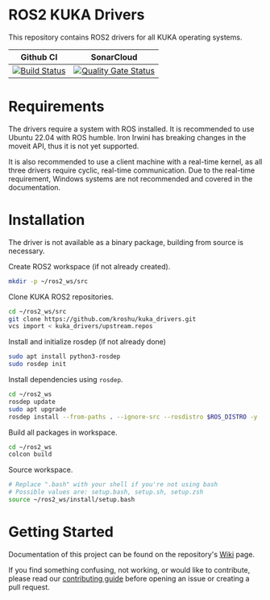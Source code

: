 # ROS2 KUKA Drivers

This repository contains ROS2 drivers for all KUKA operating systems.

Github CI | SonarCloud
------------| ---------------
[![Build Status](https://github.com/kroshu//kuka_drivers/workflows/CI/badge.svg?branch=master)](https://github.com/kroshu/kuka_drivers/actions) | [![Quality Gate Status](https://sonarcloud.io/api/project_badges/measure?project=kroshu_kuka_drivers&metric=alert_status)](https://sonarcloud.io/dashboard?id=kroshu_kuka_drivers)

# Requirements
The drivers require a system with ROS installed. It is recommended to use Ubuntu 22.04 with ROS humble. Iron Irwini has breaking changes in the moveit API, thus it is not yet supported.

It is also recommended to use a client machine with a real-time kernel, as all three drivers require cyclic, real-time communication. Due to the real-time requirement, Windows systems are not recommended and covered in the documentation.


# Installation
The driver is not available as a binary package, building from source is necessary.

Create ROS2 workspace (if not already created).
```bash
mkdir -p ~/ros2_ws/src
```

Clone KUKA ROS2 repositories.
```bash
cd ~/ros2_ws/src
git clone https://github.com/kroshu/kuka_drivers.git
vcs import < kuka_drivers/upstream.repos
```

Install and initialize rosdep (if not already done)
```bash
sudo apt install python3-rosdep
sudo rosdep init
```

Install dependencies using `rosdep`.
```bash
cd ~/ros2_ws
rosdep update
sudo apt upgrade
rosdep install --from-paths . --ignore-src --rosdistro $ROS_DISTRO -y
```

Build all packages in workspace.
```bash
cd ~/ros2_ws
colcon build
```

Source workspace.
```bash
# Replace ".bash" with your shell if you're not using bash
# Possible values are: setup.bash, setup.sh, setup.zsh
source ~/ros2_ws/install/setup.bash
```

# Getting Started
Documentation of this project can be found on the repository's [Wiki](https://github.com/kroshu/kuka_drivers/wiki) page.

If you find something confusing, not working, or would like to contribute, please read our [contributing guide](CONTRIBUTING.md) before opening an issue or creating a pull request.
